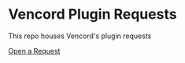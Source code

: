# Vencord Plugin Requests

This repo houses Vencord's plugin requests

[Open a Request](https://github.com/Vencord/plugin-requests/issues/new?template=request.yml)

